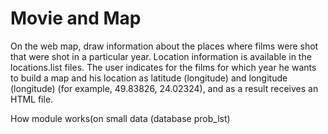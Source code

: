 # Movie and Map
On the web map, draw information about the places where films were shot that were shot in a particular year. Location information is available in the locations.list files.
The user indicates for the films for which year he wants to build a map and his location as latitude (longitude) and longitude (longitude) (for example, 49.83826, 24.02324), and as a result receives an HTML file.

How module works(on small data (database prob_lst)